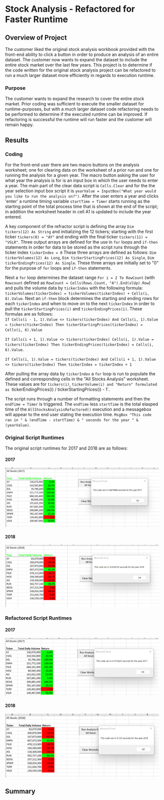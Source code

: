 # Stock Analysis - Refactored for Faster Runtime

## Overview of Project
The customer liked the original stock analysis workbook provided with the front-end ability to click a button in order to produce an analysis of an entire dataset. 
The customer now wants to expand the dataset to include the entire stock market over the last few years.  This project is to determine if the code written for the
original stock analysis project can be refactored to run a much larger dataset more efficiently in regards to execution runtime. 

### Purpose
The customer wants to expand the research to cover the entire stock market.  Prior coding was sufficient to execute the smaller dataset for runtime-purposes, but
with a much larger dataset code refactoring needs to be performed to determine if the executed runtime can be improved.  If refactoring is successful the runtime will run faster and the customer will remain happy. 

## Results

### Coding
For the front-end user there are two macro buttons on the analysis worksheet; one for clearing data on the worksheet of a prior run and one for running the analysis for a given year.  The macro button asking the user for what year the analysis is for is an input box in which the user needs to enter a year.  The main part of the clear data script is `Cells.Clear` and for the the year selection input box script it is `yearValue = InputBox("What year would you like to run the analysis on?")`.  After the user enters a year and clicks 'enter' a runtime timing variable `startTime = Timer` starts running as the starting point of the total process time that is shown at the end of the script; in addition the worksheet header in cell A1 is updated to include the year entered. 

A key component of the refractor script is defining the array `Dim tickers(12) As String` and initializing the 12 tickers; starting with the first ticker `tickers(0) = "AY"` and ending with the final ticker `tickers(11) = "VSLR"`.  Three output arrays are defined for the use in `for` loops and `if-then` statements in order for data to be stored as the script runs through the ticker index `tickerIndex = 0`  These three arrays are defined as follows:  `Dim tickerVolumes(12) As Long`, `Dim tickerStartingPrices(12) As Single`, `Dim tickerEndingPrices(12) As Single`.  These three arrays are initially set to "0" for the purpose of `for` loops and `if-then` statements.  

Next a `for` loop determines the dataset range `For i = 2 To RowCount` (with `Rowcount` defined as `RowCount = Cells(Rows.Count, "A").End(xlUp).Row`) and pulls the volume data by `tickerIndex` with the following formula:  `tickerVolumes(tickerIndex) = tickerVolumes(tickerIndex) + Cells(i, 8).Value`.  Next an `if-then` block determines the starting and ending rows for each `tickerIndex` and when to move on to the next `tickerIndex` in order to pull the `tickerStartingPrices(i)` and `tickerEndingPrices(i)`.  These formulas are as follows:  
`If Cells(i - 1, 1).Value <> tickers(tickerIndex) And Cells(i, 1).Value = tickers(tickerIndex) Then tickerStartingPrices(tickerIndex) = Cells(i, 6).Value` 

`If Cells(i + 1, 1).Value <> tickers(tickerIndex) Cells(i, 1).Value = tickers(tickerIndex) Then tickerEndingPrices(tickerIndex) = Cells(i, 6).Value`.

`If Cells(i, 1).Value = tickers(tickerIndex) And Cells(i + 1, 1).Value <> tickers(tickerIndex) Then tickerIndex = tickerIndex + 1`

After pulling the array data by `tickerIndex` a `for` loop is run to populate the defined and corresponding cells in the "All Stocks Analysis" worksheet. These values are for `tickers(i)`, `tickerVolume(i) and "Return" formulated as `tickerEndingPrices(i) / tickerStartingPrices(i) - 1`.

The script runs through a number of formatting statements and then the `endTime = Timer` is triggered.  The `endTime` less `startTime` is the total elasped time of the `AllStocksAnalysisRefactored()` execution and a messagebox will appear to the end user stating the execution time.  `MsgBox "This code ran in " & (endTime - startTime) & " seconds for the year " & (yearValue)`.

### Original Script Runtimes
The original script runtimes for 2017 and 2018 are as follows:

#### 2017
![2017 Stocks - Original Script](https://raw.githubusercontent.com/JBro-Birds/stock-analysis/master/Resources/VBA_Challenge_2017_OriginalScript.png)

#### 2018
![2018 Stocks - Original Script](https://raw.githubusercontent.com/JBro-Birds/stock-analysis/master/Resources/VBA_Challenge_2018_OriginalScript.png)






### Refactored Script Runtimes

#### 2017
![2017 Stocks - Refactored Script](https://raw.githubusercontent.com/JBro-Birds/stock-analysis/master/Resources/VBA_Challenge_2017_RefactoredScript.png)

#### 2018
![2018 Stocks - Refactored Script](https://raw.githubusercontent.com/JBro-Birds/stock-analysis/master/Resources/VBA_Challenge_2018_RefactoredScript.png)


## Summary

###

